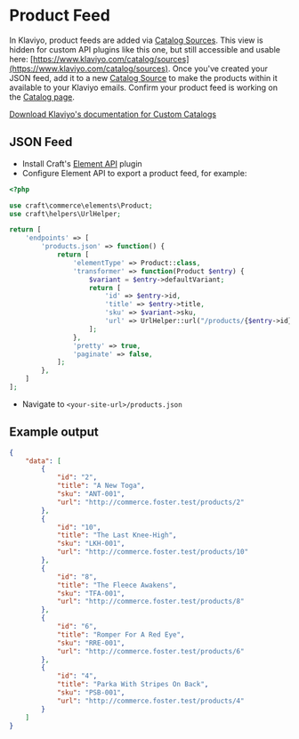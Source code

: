 # Product Feed

In Klaviyo, product feeds are added via [Catalog Sources](https://www.klaviyo.com/catalog/sources). This view is hidden for custom API plugins like this one, but still accessible and usable here: [https://www.klaviyo.com/catalog/sources](https://www.klaviyo.com/catalog/sources). Once you've created your JSON feed, add it to a new [Catalog Source](https://www.klaviyo.com/catalog/sources/create) to make the products within it available to your Klaviyo emails. Confirm your product feed is working on the [Catalog page](https://www.klaviyo.com/catalog/items).

[Download Klaviyo's documentation for Custom Catalogs](https://help.klaviyo.com/attachments/token/mZ2rjQfoEcLjs5OMrXyIeOiK3/?name=Klaviyo+Custom+Catalog.zip)

## JSON Feed

- Install Craft's [Element API](https://github.com/craftcms/element-api) plugin
- Configure Element API to export a product feed, for example:

```php
<?php

use craft\commerce\elements\Product;
use craft\helpers\UrlHelper;

return [
    'endpoints' => [
        'products.json' => function() {
            return [
                'elementType' => Product::class,
                'transformer' => function(Product $entry) {
                    $variant = $entry->defaultVariant;
                    return [
                        'id' => $entry->id,
                        'title' => $entry->title,
                        'sku' => $variant->sku,
                        'url' => UrlHelper::url("/products/{$entry->id}"),
                    ];
                },
                'pretty' => true,
                'paginate' => false,
            ];
        },
    ]
];
```

- Navigate to `<your-site-url>/products.json`

## Example output

```json
{
    "data": [
        {
            "id": "2",
            "title": "A New Toga",
            "sku": "ANT-001",
            "url": "http://commerce.foster.test/products/2"
        },
        {
            "id": "10",
            "title": "The Last Knee-High",
            "sku": "LKH-001",
            "url": "http://commerce.foster.test/products/10"
        },
        {
            "id": "8",
            "title": "The Fleece Awakens",
            "sku": "TFA-001",
            "url": "http://commerce.foster.test/products/8"
        },
        {
            "id": "6",
            "title": "Romper For A Red Eye",
            "sku": "RRE-001",
            "url": "http://commerce.foster.test/products/6"
        },
        {
            "id": "4",
            "title": "Parka With Stripes On Back",
            "sku": "PSB-001",
            "url": "http://commerce.foster.test/products/4"
        }
    ]
}
```
